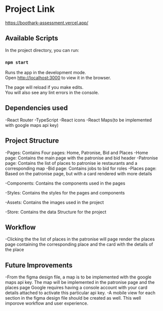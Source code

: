 # Project Link

<https://boothark-assessment.vercel.app/>

## Available Scripts

In the project directory, you can run:

### `npm start`

Runs the app in the development mode.\
Open [http://localhost:3000](http://localhost:3000) to view it in the browser.

The page will reload if you make edits.\
You will also see any lint errors in the console.

## Dependencies used

-React Router
-TypeScript
-React icons
-React Maps(to be implemented with google maps api key)

## Project Structure

-Pages: Contains Four pages: Home, Patronise, Bid and Places
  -Home page: Contains the main page with the patronise and bid header
  -Patronise page: Contains the list of places to patronise ie restaurants and a corresponding map
  -Bid page: Contains jobs to bid for roles
  -Places page: Based on the patronise page, but with a card rendered with more details

-Components: Contains the components used in the pages

-Styles: Contains the styles for the pages and components

-Assets: Contains the images used in the project

-Store: Contains the data Structure for the project

## Workflow

-Clicking the the list of places in the patronise will page render the places page containing the corresponding place and the card with the details of the place

## Future Improvements

-From the figma design file, a map is to be implemented with the google maps api key. The map will be implemented in the patronise page and the places page
Google requires having a console account with your card details attached to activate this particular api key.
-A mobile view for each section in the figma design file should be created as well. This well imporove workflow and user experience.
